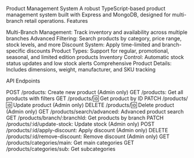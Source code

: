 Product Management System
A robust TypeScript-based product management system built with Express and MongoDB, designed for multi-branch retail operations.
Features

Multi-Branch Management: Track inventory and availability across multiple branches
Advanced Filtering: Search products by category, price range, stock levels, and more
Discount System: Apply time-limited and branch-specific discounts
Product Types: Support for regular, promotional, seasonal, and limited edition products
Inventory Control: Automatic stock status updates and low stock alerts
Comprehensive Product Details: Includes dimensions, weight, manufacturer, and SKU tracking


API Endpoints

POST /products: Create new product (Admin only)
GET /products: Get all products with filters
GET /products/:id: Get product by ID
PATCH /products/:id: Update product (Admin only)
DELETE /products/:id: Delete product (Admin only)
GET /products/search/advanced: Advanced product search
GET /products/branch/:branchId: Get products by branch
PATCH /products/:id/update-stock: Update stock (Admin only)
POST /products/:id/apply-discount: Apply discount (Admin only)
DELETE /products/:id/remove-discount: Remove discount (Admin only)
GET /products/categories/main: Get main categories
GET /products/categories/sub: Get subcategories

